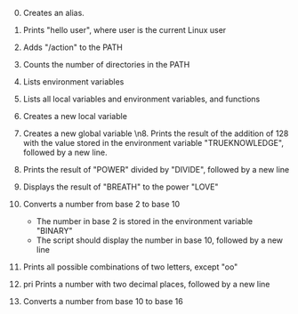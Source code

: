 0. Creates an alias.

1. Prints "hello user", where user is the current Linux user

2. Adds "/action" to the PATH

3. Counts the number of directories in the PATH

4. Lists environment variables

5. Lists all local variables and environment variables, and functions

6. Creates a new local variable

7. Creates a new global variable
\n8. Prints the result of the addition of 128 with the value stored in the environment variable "TRUEKNOWLEDGE", followed by a new line.

9. Prints the result of "POWER" divided by "DIVIDE", followed by a new line

10. Displays the result of "BREATH" to the power "LOVE"

11. Converts a number from base 2 to base 10
	- The number in base 2 is stored in the environment variable "BINARY"
	- The script should display the number in base 10, followed by a new line

12. Prints all possible combinations of two letters, except "oo"

13. pri Prints a number with two decimal places, followed by a new line

100. Converts a number from base 10 to base 16

